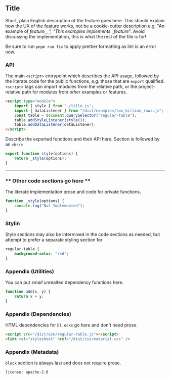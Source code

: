 ## Title

Short, plain English description of the feature goes here. This should explain
how the UX of the feature works, not be a cookie-cutter description e.g. "An
example of _feature\_\_", "This examples implements \_feature_". Avoid
discussing the implementation, this is what the rest of the file is for!

Be sure to run `pnpm run fix` to apply prettier formatting as lint is an error
now.

### API

The main `<script>` entrypoint which describes the API usage, followed by the
literate code for the public functions, e.g. those that are `export` qualified.
`<script>` tags can import modules from the relative path, or the
project-relative path for modules from _other_ examples or features.

```html
<script type="module">
    import { style } from "./title.js";
    import { dataListener } from "/dist/examples/two_billion_rows.js";
    const table = document.querySelector("regular-table");
    table.addStyleListener(style());
    table.addDataListener(dataListener);
</script>
```

Describe the exported functions and their API here. Section is followed by an
`<hr/>`

```javascript
export function style(options) {
    return _style(options);
}
```

<hr/>

### ** Other code sections go here **

The literate implementation prose and code for private functions.

```javascript
function _style(options) {
    console.log("Not Implemented");
}
```

### Stylin

Style sections may also be intermixed in the code sections as needed, but
attempt to prefer a separate styling section for

```css
regular-table {
    background-color: "red";
}
```

### Appendix (Utilities)

You can put _small_ unrealted dependency functions here.

```javascript
function add(x, y) {
    return x + y;
}
```

### Appendix (Dependencies)

HTML dependencies for `bl.ocks` go here and don't need prose.

```html
<script src="/dist/esm/regular-table.js"></script>
<link rel="stylesheet" href="/dist/css/material.css" />
```

### Appendix (Metadata)

`block` section is always last and does not require prose.

```block
license: apache-2.0
```
